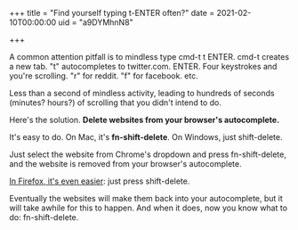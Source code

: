 +++
title = "Find yourself typing t-ENTER often?"
date = 2021-02-10T00:00:00
uid = "a9DYMhnN8"

+++

 A common attention pitfall is to mindless type cmd-t t ENTER. cmd-t creates a new tab. "t" autocompletes to twitter.com. ENTER. Four keystrokes and you're scrolling. "r" for reddit. "f" for facebook. etc.

Less than a second of mindless activity, leading to hundreds of seconds (minutes? hours?) of scrolling that you didn't intend to do.

Here's the solution. **Delete websites from your browser's autocomplete.**

It's easy to do. On Mac, it's **fn-shift-delete**. On Windows, just shift-delete.

Just select the website from Chrome's dropdown and press fn-shift-delete, and the website is removed from your browser's autocomplete.

[In Firefox, it's even easier](https://support.mozilla.org/en-US/kb/remove-websites-address-bar-suggestions): just press shift-delete.

Eventually the websites will make them back into your autocomplete, but it will take awhile for this to happen. And when it does, now you know what to do: fn-shift-delete.
